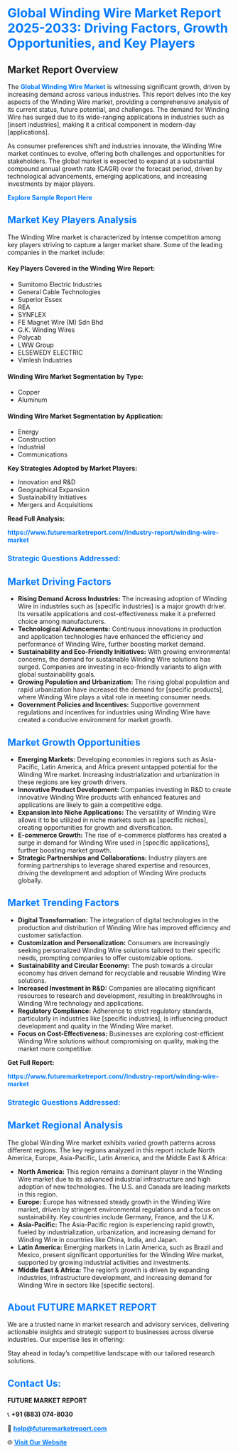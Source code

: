 <h1 style="color: #007BFF;">Global Winding Wire Market Report 2025-2033: Driving Factors, Growth Opportunities, and Key Players</h1>

<section id="overview">
<h2>Market Report Overview</h2>
<p>The <a href="https://www.futuremarketreport.com//industry-report/winding-wire-market" style="color: #007BFF; text-decoration: none;"><strong>Global Winding Wire Market</strong></a> is witnessing significant growth, driven by increasing demand across various industries. This report delves into the key aspects of the Winding Wire market, providing a comprehensive analysis of its current status, future potential, and challenges. The demand for Winding Wire has surged due to its wide-ranging applications in industries such as [insert industries], making it a critical component in modern-day [applications].</p>
<p>As consumer preferences shift and industries innovate, the Winding Wire market continues to evolve, offering both challenges and opportunities for stakeholders. The global market is expected to expand at a substantial compound annual growth rate (CAGR) over the forecast period, driven by technological advancements, emerging applications, and increasing investments by major players.</p>
</section>

<section id="overview">
<p><a href="https://www.futuremarketreport.com//request-sample/reportId=89069" style="color: #007BFF; text-decoration: none;"><strong>Explore Sample Report Here</strong></a></p>
</section>

<section id="key-players">
<h2 style="color: #007BFF;">Market Key Players Analysis</h2>
<p>The Winding Wire market is characterized by intense competition among key players striving to capture a larger market share. Some of the leading companies in the market include:</p>
<h4>Key Players Covered in the Winding Wire Report:</h4>
<ul><li>Sumitomo Electric Industries</li><li>General Cable Technologies</li><li>Superior Essex</li><li>REA</li><li>SYNFLEX</li><li>FE Magnet Wire (M) Sdn Bhd</li><li>G.K. Winding Wires</li><li>Polycab</li><li>LWW Group</li><li>ELSEWEDY ELECTRIC</li><li>Vimlesh Industries</li></ul>
<h4>Winding Wire Market Segmentation by Type:</h4>
<ul><li>Copper</li><li>Aluminum</li></ul>

<h4>Winding Wire Market Segmentation by Application:</h4>
<ul><li>Energy</li><li>Construction</li><li>Industrial</li><li>Communications</li></ul>
<p><strong>Key Strategies Adopted by Market Players:</strong></p>
<ul>
<li>Innovation and R&D</li>
<li>Geographical Expansion</li>
<li>Sustainability Initiatives</li>
<li>Mergers and Acquisitions</li>
</ul>
</section>

<section>
<p><strong>Read Full Analysis: </strong></p><a href="https://www.futuremarketreport.com//industry-report/winding-wire-market" style="color: #007BFF; text-decoration: none;"><strong>https://www.futuremarketreport.com//industry-report/winding-wire-market</strong></a>
<h3 style="color: #007BFF;">Strategic Questions Addressed:</h3>
</section>

<section id="driving-factors">
<h2 style="color: #007BFF;">Market Driving Factors</h2>
<ul>
<li><strong>Rising Demand Across Industries:</strong> The increasing adoption of Winding Wire in industries such as [specific industries] is a major growth driver. Its versatile applications and cost-effectiveness make it a preferred choice among manufacturers.</li>
<li><strong>Technological Advancements:</strong> Continuous innovations in production and application technologies have enhanced the efficiency and performance of Winding Wire, further boosting market demand.</li>
<li><strong>Sustainability and Eco-Friendly Initiatives:</strong> With growing environmental concerns, the demand for sustainable Winding Wire solutions has surged. Companies are investing in eco-friendly variants to align with global sustainability goals.</li>
<li><strong>Growing Population and Urbanization:</strong> The rising global population and rapid urbanization have increased the demand for [specific products], where Winding Wire plays a vital role in meeting consumer needs.</li>
<li><strong>Government Policies and Incentives:</strong> Supportive government regulations and incentives for industries using Winding Wire have created a conducive environment for market growth.</li>
</ul>
</section>

<section id="growth-opportunities">
<h2 style="color: #007BFF;">Market Growth Opportunities</h2>
<ul>
<li><strong>Emerging Markets:</strong> Developing economies in regions such as Asia-Pacific, Latin America, and Africa present untapped potential for the Winding Wire market. Increasing industrialization and urbanization in these regions are key growth drivers.</li>
<li><strong>Innovative Product Development:</strong> Companies investing in R&D to create innovative Winding Wire products with enhanced features and applications are likely to gain a competitive edge.</li>
<li><strong>Expansion into Niche Applications:</strong> The versatility of Winding Wire allows it to be utilized in niche markets such as [specific niches], creating opportunities for growth and diversification.</li>
<li><strong>E-commerce Growth:</strong> The rise of e-commerce platforms has created a surge in demand for Winding Wire used in [specific applications], further boosting market growth.</li>
<li><strong>Strategic Partnerships and Collaborations:</strong> Industry players are forming partnerships to leverage shared expertise and resources, driving the development and adoption of Winding Wire products globally.</li>
</ul>
</section>

<section id="trending-factors">
<h2 style="color: #007BFF;">Market Trending Factors</h2>
<ul>
<li><strong>Digital Transformation:</strong> The integration of digital technologies in the production and distribution of Winding Wire has improved efficiency and customer satisfaction.</li>
<li><strong>Customization and Personalization:</strong> Consumers are increasingly seeking personalized Winding Wire solutions tailored to their specific needs, prompting companies to offer customizable options.</li>
<li><strong>Sustainability and Circular Economy:</strong> The push towards a circular economy has driven demand for recyclable and reusable Winding Wire solutions.</li>
<li><strong>Increased Investment in R&D:</strong> Companies are allocating significant resources to research and development, resulting in breakthroughs in Winding Wire technology and applications.</li>
<li><strong>Regulatory Compliance:</strong> Adherence to strict regulatory standards, particularly in industries like [specific industries], is influencing product development and quality in the Winding Wire market.</li>
<li><strong>Focus on Cost-Effectiveness:</strong> Businesses are exploring cost-efficient Winding Wire solutions without compromising on quality, making the market more competitive.</li>
</ul>
</section>

<section>
<p><strong>Get Full Report: </strong></p><a href="https://www.futuremarketreport.com//industry-report/winding-wire-market" style="color: #007BFF; text-decoration: none;"><strong>https://www.futuremarketreport.com//industry-report/winding-wire-market</strong></a>
<h3 style="color: #007BFF;">Strategic Questions Addressed:</h3>
</section>


<section id="regional-analysis">
<h2 style="color: #007BFF;">Market Regional Analysis</h2>
<p>The global Winding Wire market exhibits varied growth patterns across different regions. The key regions analyzed in this report include North America, Europe, Asia-Pacific, Latin America, and the Middle East & Africa:</p>
<ul>
<li><strong>North America:</strong> This region remains a dominant player in the Winding Wire market due to its advanced industrial infrastructure and high adoption of new technologies. The U.S. and Canada are leading markets in this region.</li>
<li><strong>Europe:</strong> Europe has witnessed steady growth in the Winding Wire market, driven by stringent environmental regulations and a focus on sustainability. Key countries include Germany, France, and the U.K.</li>
<li><strong>Asia-Pacific:</strong> The Asia-Pacific region is experiencing rapid growth, fueled by industrialization, urbanization, and increasing demand for Winding Wire in countries like China, India, and Japan.</li>
<li><strong>Latin America:</strong> Emerging markets in Latin America, such as Brazil and Mexico, present significant opportunities for the Winding Wire market, supported by growing industrial activities and investments.</li>
<li><strong>Middle East & Africa:</strong> The region’s growth is driven by expanding industries, infrastructure development, and increasing demand for Winding Wire in sectors like [specific sectors].</li>
</ul>
</section>

<footer>
<h2 style="color: #007BFF;">About FUTURE MARKET REPORT</h2>
<p>We are a trusted name in market research and advisory services, delivering actionable insights and strategic support to businesses across diverse industries. Our expertise lies in offering:</p>

<p>Stay ahead in today’s competitive landscape with our tailored research solutions.</p>

<h2 style="color: #007BFF;">Contact Us:</h2>
<p><strong>FUTURE MARKET REPORT</strong></p>
<p>📞 <strong>+91 (883) 074-8030</strong></p>
<p>📧 <strong><a href="mailto:help@futuremarketreport.com" style="color: #007BFF;">help@futuremarketreport.com</a></strong></p>
<p>🌐 <strong><a href="https://www.futuremarketreport.com/" style="color: #007BFF;">Visit Our Website</a></strong></p>
</footer>